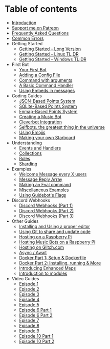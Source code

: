 # Table of contents

* [Introduction](README.md)
* [Support me on Patreon](https://www.patreon.com/anidiotsguide)
* [Frequently Asked Questions](frequently-asked-questions.md)
* [Common Errors](common-errors.md)
* Getting Started
  * [Getting Started - Long Version](getting-started/getting-started-long-version.md)
  * [Getting Started - Linux TL;DR](getting-started/getting-started-linux-tl-dr.md)
  * [Getting Started - Windows TL;DR](getting-started/getting-started-windows-tl-dr.md)
* First Bot
  * [Your First Bot](first-bot/your-first-bot.md)
  * [Adding a Config File](first-bot/adding-a-config-file.md)
  * [Command with arguments](first-bot/command-with-arguments.md)
  * [A Basic Command Handler](first-bot/a-basic-command-handler.md)
  * [Using Embeds in messages](first-bot/using-embeds-in-messages.md)
* Coding Guides
  * [JSON-Based Points System](coding-guides/json-based-points-system.md)
  * [SQLite-Based Points System](coding-guides/sqlite-based-points-system.md)
  * [Enmap-Based Points System](coding-guides/enmap-based-points-system.md)
  * [Creating a Music Bot](coding-guides/creating-a-music-bot.md)
  * [Cleverbot Integration](coding-guides/cleverbot-integration.md)
  * [Selfbots, the greatest thing in the universe](coding-guides/selfbots-the-greatest-thing-in-the-universe.md)
  * [Using Emojis](coding-guides/using-emojis.md)
  * [Making your own Starboard](coding-guides/making-your-own-starboard.md)
* Understanding
  * [Events and Handlers](understanding/events-and-handlers.md)
  * [Collections](understanding/collections.md)
  * [Roles](understanding/roles.md)
  * [Sharding](understanding/sharding.md)
* Examples
  * [Welcome Message every X users](examples/welcome-message-every-x-users.md)
  * [Message Reply Array](examples/message-reply-array.md)
  * [Making an Eval command](examples/making-an-eval-command.md)
  * [Miscellaneous Examples](examples/miscellaneous-examples.md)
  * [Using Guidebot's Flags](examples/using-guidebots-flags.md)
* Discord Webhooks
  * [Discord Webhooks \(Part 1\)](discord-webhooks/discord-webhooks-part-1.md)
  * [Discord Webhooks \(Part 2\)](discord-webhooks/discord-webhooks-part-2.md)
  * [Discord Webhooks \(Part 3\)](discord-webhooks/discord-webhooks-part-3.md)
* Other Guides
  * [Installing and Using a proper editor](other-guides/installing-and-using-a-proper-editor.md)
  * [Using Git to share and update code](other-guides/using-git-to-share-and-update-code.md)
  * [Hosting on a Raspberry Pi](other-guides/hosting-on-a-raspberry-pi.md)
  * [Hosting Music Bots on a Raspberry Pi](other-guides/hosting-music-bots-on-a-raspberry-pi.md)
  * [Hosting on Glitch.com](other-guides/hosting-on-glitch.com.md)
  * [Async / Await](other-guides/async-await.md)
  * [Docker Part 1: Setup & Dockerfile](other-guides/docker-part-1-setup-and-dockerfile.md)
  * [Docker Part 2: Installing, running & More](other-guides/docker-part-2-installing-running-and-more.md)
  * [Introducing Enhanced Maps](other-guides/introducing-enhanced-maps.md)
  * [Introduction to modules](other-guides/introduction-to-modules.md)
* Video Guides
  * [Episode 1](video-guides/episode-1.md)
  * [Episode 2](video-guides/episode-2.md)
  * [Episode 3](video-guides/episode-3.md)
  * [Episode 4](video-guides/episode-4.md)
  * [Episode 5](video-guides/episode-5.md)
  * [Episode 6 Part 1](video-guides/episode-6-part-1.md)
  * [Episode 6 Part 2](video-guides/episode-6-part-2.md)
  * [Episode 7](video-guides/episode-7.md)
  * [Episode 8](video-guides/episode-8.md)
  * [Episode 9](video-guides/episode-9.md)
  * [Episode 10 Part 1](video-guides/episode-10-part-1.md)
  * [Episode 10 Part 2](video-guides/episode-10-part-2.md)

